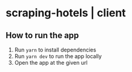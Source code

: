# scraping-hotels | client

## How to run the app

1. Run `yarn` to install dependencies
2. Run `yarn dev` to run the app locally
3. Open the app at the given url

